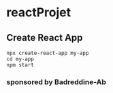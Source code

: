 # reactProjet


## Create React App

```
npx create-react-app my-app
cd my-app
npm start
```











### sponsored by Badreddine-Ab